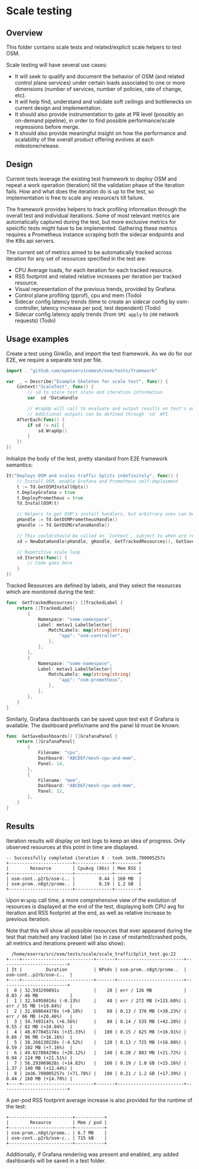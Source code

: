 # Scale testing
## Overview
This folder contains scale tests and related/explicit scale helpers to test OSM.

Scale testing will have several use cases:
- It will seek to qualify and document the behavior of OSM (and related control plane services) under certain loads associated to one or more dimensions (number of services, number of policies, rate of change, etc).
- It will help find, understand and validate soft ceilings and bottlenecks on current design and implementation.
- It should also provide instrumentation to gate at PR level (possibly an on-demand pipeline), in order to find possible performance/scale regressions before merge.
- It should also provide meaningful insight on how the performance and scalability of the overall product offering evolves at each milestone/release.

## Design

Current tests leverage the existing test framework to deploy OSM and repeat a work operation (iteration) till the validation phase of the iteration fails. How and what does the iteration do is up to the test, so implementation is free to scale any resource/s till failure.

The framework provides helpers to track profiling information through the overall test and individual iterations. Some of most relevant metrics are automatically captured during the test, but more exclusive metrics for speicific tests might have to be implemented. 
Gathering these metrics requires a Prometheus instance scraping both the sidecar endpoints and the K8s api servers.

The current set of metrics aimed to be automatically tracked across iteration for any set of resources specified in the test are:
- CPU Average loads, for each iteration for each tracked resource.
- RSS footprint and related relative increases per iteration per tracked resource.
- Visual representation of the previous trends, provided by Grafana.
- Control plane profiling (pprof), cpu and mem (Todo)
- Sidecar config latency trends (time to create an sidecar config by osm-controller, latency increase per pod, test dependent) (Todo)
- Sidecar config latency apply trends (from  `SMI apply` to `200` network requests) (Todo)


## Usage examples
Create a test using GinkGo, and import the test framework. As we do for our E2E, we require a separate test per file.
```go
import . "github.com/openservicemesh/osm/tests/framework"

var  _ = Describe("Example Skeleton for scale test", func() {
	Context("ScaleTest", func() {
		// sd to store test state and iteration information
		var  sd *DataHandle

		// WrapUp will call to evaluate and output results on test's on os.Stdout.
		// Additional outputs can be defined through `sd` API
	AfterEach(func() {
		if sd != nil {
			sd.WrapUp()
		}
	})
})
```

Initialize the body of the test, pretty standard from E2E framework semantics:
```go
It("Deploys OSM and scales traffic Splits indefinitely", func() {
	// Install OSM, enable Grafana and Prometheus self-deployment
	t := Td.GetOSMInstallOpts()
	t.DeployGrafana = true
	t.DeployPrometheus = true
	Td.InstallOSM(t)

	// Helpers to get OSM's install handlers, but arbitrary ones can be provided
	pHandle := Td.GetOSMPrometheusHandle()
	gHandle := Td.GetOSMGrafanaHandle()

	// This could/should be called on `Context`, subject to when are resources available
	sd = NewDataHandle(pHandle, gHandle, GetTrackedResources(), GetSaveDashboards())	

	// Repetitive scale loop
	sd.Iterate(func() {
		// Code goes here
	}
})
```

Tracked Resources are defined by labels, and they select the resources which are monitored during the test:
```go
func  GetTrackedResources() []TrackedLabel {
	return []TrackedLabel{
		{
			Namespace: "some-namespace",
			Label: metav1.LabelSelector{
				MatchLabels: map[string]string{
					"app": "osm-controller",
				},
			},
		},
		{
			Namespace: "some-namespace",
			Label: metav1.LabelSelector{
				MatchLabels: map[string]string{
					"app": "osm-prometheus",
				},
			},
		},
	}
}
```

Similarly, Grafana dashboards can be saved upon test exit if Grafana is available. The dashboard prefix/name and the panel Id must be known:
```go
func  GetSaveDashboards() []GrafanaPanel {
	return []GrafanaPanel{
		{
			Filename: "cpu",
			Dashboard: "ABCDEF/mesh-cpu-and-mem",
			Panel: 14,
		},
		{
			Filename: "mem",
			Dashboard: "ABCDEF/mesh-cpu-and-mem",
			Panel: 12,
		},
	}
}
```

## Results
Iteration results will display on test logs to keep an idea of progress.
Only observed resources at this point in time are displayed.
```
-- Successfully completed iteration 8 - took 1m36.700005257s
+------------------------+--------------+---------+
|        Resource        | CpuAvg (96s) | Mem RSS |
+------------------------+--------------+---------+
| osm-cont..p2rb/osm-c.. |         0.44 | 160 MB  |
| osm-prom..n8gt/prome.. |         0.19 | 1.2 GB  |
+------------------------+--------------+---------+
```

Upon `WrapUp` call time, a more comprehensive view of the evolution of resources is displayed at the end of the test, displaying both CPU avg for iteration and RSS footprint at the end, as well as relative increase to previous iteration.

Note that this will show all possible resources that ever appeared during the test that matched any tracked label (so in case of restarted/crashed pods, all metrics and iterations present will also show):
```[AfterEach] ScaleClientServerTrafficSplit
  /home/eserra/src/osm/tests/scale/scale_trafficSplit_test.go:22
+----+---------------------------+-------+-------------------------+-------------------------+
| It |         Duration          | NPods | osm-prom..n8gt/prome..  | osm-cont..p2rb/osm-c..  |
+----+---------------------------+-------+-------------------------+-------------------------+
|  0 | 32.593299891s             |    20 | err / 126 MB            | 0.03 / 46 MB            |
|  1 | 32.54950816s (-0.13%)     |    40 | err / 272 MB (+115.60%) | err / 55 MB (+19.84%)   |
|  2 | 32.608644378s (+0.18%)    |    60 | 0.13 / 376 MB (+38.23%) | err / 66 MB (+20.46%)   |
|  3 | 34.7493147s (+6.56%)      |    80 | 0.14 / 535 MB (+42.28%) | 0.55 / 82 MB (+24.04%)  |
|  4 | 40.077845174s (+15.33%)   |   100 | 0.15 / 625 MB (+16.91%) | 0.66 / 96 MB (+16.16%)  |
|  5 | 38.266130228s (-4.52%)    |   120 | 0.13 / 725 MB (+16.00%) | 0.59 / 102 MB (+7.16%)  |
|  6 | 49.027804296s (+28.12%)   |   140 | 0.20 / 883 MB (+21.72%) | 0.94 / 124 MB (+21.51%) |
|  7 | 56.293969628s (+14.82%)   |   160 | 0.19 / 1.0 GB (+15.16%) | 1.37 / 140 MB (+12.44%) |
|  8 | 1m36.700005257s (+71.78%) |   180 | 0.21 / 1.2 GB (+17.39%) | 0.44 / 160 MB (+14.70%) |
+----+---------------------------+-------+-------------------------+-------------------------+
```
A per-pod RSS footprint average increase is also provided for the runtime of the test:
```
+------------------------+-----------+
|        Resource        | Mem / pod |
+------------------------+-----------+
| osm-prom..n8gt/prome.. | 6.7 MB    |
| osm-cont..p2rb/osm-c.. | 715 kB    |
+------------------------+-----------+
```

Additionally, if Grafana rendering was present and enabled, any added dashboards will be saved in a test folder.
